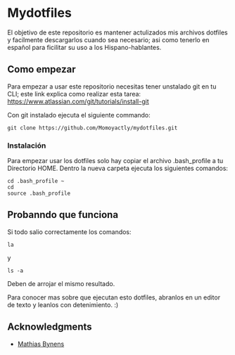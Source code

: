 # Mydotfiles

El objetivo de este repositorio es mantener actulizados mis archivos dotfiles y facilmente descargarlos cuando sea necesario; asi como tenerlo en español para ficilitar su uso a los Hispano-hablantes.

## Como empezar

Para empezar a usar este repositorio necesitas tener unstalado git en tu CLI; este link explica como realizar esta tarea: 
https://www.atlassian.com/git/tutorials/install-git

Con git instalado ejecuta el siguiente commando:
```
git clone https://github.com/Momoyactly/mydotfiles.git
```

### Instalación

Para empezar usar los dotfiles solo hay copiar el archivo .bash_profile a tu Directorio HOME. 
Dentro la nueva carpeta ejecuta los siguientes comandos:

```
cd .bash_profile ~
cd
source .bash_profile
```

## Probanndo que funciona

Si todo salio correctamente los comandos:

```
la
```
y 
  
```
ls -a
```

Deben de arrojar el mismo resultado.

Para conocer mas sobre que ejecutan esto dotfiles, abranlos en un editor de texto y leanlos con detenimiento. :)

## Acknowledgments

* [Mathias Bynens](https://mths.be/dotfiles)

